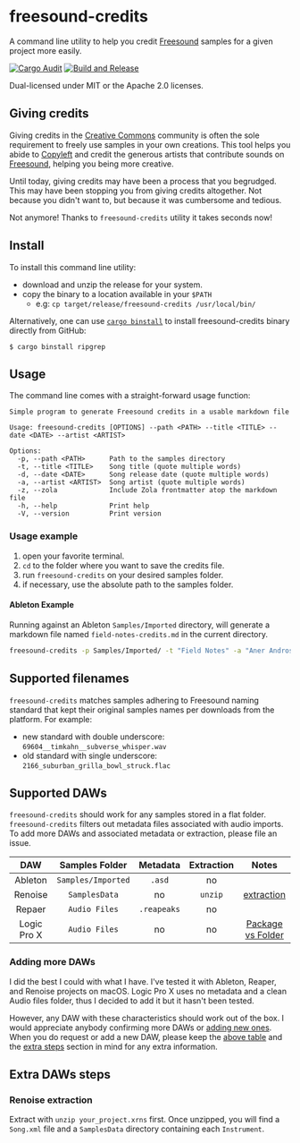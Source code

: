 # freesound-credits

A command line utility to help you credit [Freesound](https://freesound.org)
samples for a given project more easily.

[![Cargo
Audit](https://github.com/gacallea/freesound-credits/actions/workflows/cargo_audit.yml/badge.svg)](https://github.com/gacallea/freesound-credits/actions/workflows/cargo_audit.yml)
[![Build and
Release](https://github.com/gacallea/freesound-credits/actions/workflows/build_and_release.yml/badge.svg)](https://github.com/gacallea/freesound-credits/actions/workflows/build_and_release.yml)

Dual-licensed under MIT or the Apache 2.0 licenses.

## Giving credits

Giving credits in the [Creative Commons](https://creativecommons.org) community
is often the sole requirement to freely use samples in your own creations. This
tool helps you abide to [Copyleft](https://en.wikipedia.org/wiki/Copyleft)
and credit the generous artists that contribute sounds on
[Freesound](https://freesound.org), helping you being more creative.

Until today, giving credits may have been a process that you begrudged. This
may have been stopping you from giving credits altogether. Not because you
didn't want to, but because it was cumbersome and tedious.

Not anymore! Thanks to `freesound-credits` utility it takes seconds now!

## Install

To install this command line utility:

- download and unzip the release for your system.
- copy the binary to a location available in your `$PATH`
  - e.g: `cp target/release/freesound-credits /usr/local/bin/`

Alternatively, one can use [`cargo
binstall`](https://github.com/cargo-bins/cargo-binstall) to install freesound-credits
binary directly from GitHub:

```
$ cargo binstall ripgrep
```

## Usage

The command line comes with a straight-forward usage function:

```text
Simple program to generate Freesound credits in a usable markdown file

Usage: freesound-credits [OPTIONS] --path <PATH> --title <TITLE> --date <DATE> --artist <ARTIST>

Options:
  -p, --path <PATH>      Path to the samples directory
  -t, --title <TITLE>    Song title (quote multiple words)
  -d, --date <DATE>      Song release date (quote multiple words)
  -a, --artist <ARTIST>  Song artist (quote multiple words)
  -z, --zola             Include Zola frontmatter atop the markdown file
  -h, --help             Print help
  -V, --version          Print version
```

### Usage example

1. open your favorite terminal.
2. `cd` to the folder where you want to save the credits file.
3. run `freesound-credits` on your desired samples folder.
4. if necessary, use the absolute path to the samples folder.

#### Ableton Example

Running against an Ableton `Samples/Imported` directory, will generate a
markdown file named `field-notes-credits.md` in the current directory.

```bash
freesound-credits -p Samples/Imported/ -t "Field Notes" -a "Aner Andros" -d "2017-10-28"
```

## Supported filenames

`freesound-credits` matches samples adhering to Freesound naming standard that
kept their original samples names per downloads from the platform. For example:

- new standard with double underscore: `69604__timkahn__subverse_whisper.wav`
- old standard with single underscore: `2166_suburban_grilla_bowl_struck.flac`

## Supported DAWs

`freesound-credits` should work for any samples stored in a flat folder.
`freesound-credits` filters out metadata files associated with audio imports.
To add more DAWs and associated metadata or extraction, please file an issue.

| DAW | Samples Folder | Metadata | Extraction | Notes |
| :----: | :----: | :----: | :----: | :----: |
| Ableton | `Samples/Imported` | `.asd` | no | |
| Renoise | `SamplesData` | no | `unzip` | [extraction](#renoise-extraction) |
| Repaer  | `Audio Files` | `.reapeaks` | no | |
| Logic Pro X  | `Audio Files` | no | no | [Package vs Folder](https://www.youtube.com/watch?v=33zVydB4MiI) |

### Adding more DAWs

I did the best I could with what I have. I've tested it with Ableton, Reaper,
and Renoise projects on macOS. Logic Pro X uses no metadata and a clean Audio
files folder, thus I decided to add it but it hasn't been tested.

However, any DAW with these characteristics should work out of the box. I would
appreciate anybody confirming more DAWs or [adding new
ones](https://github.com/gacallea/freesound-credits/issues/new?assignees=&labels=enhancement&projects=&template=add_a_new_daw.yml&title=feat%28DAW%29%3A+add+).
When you do request or add a new DAW, please keep the [above
table](#supported-daws) and the [extra steps](#extra-daws-steps) section in
mind for any extra information.

## Extra DAWs steps

### Renoise extraction

Extract with `unzip your_project.xrns` first. Once unzipped, you will find a
`Song.xml` file and a `SamplesData` directory containing each `Instrument`.
